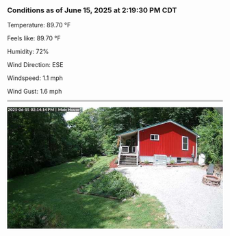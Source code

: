 ### Conditions as of June 15, 2025 at 2:19:30 PM CDT 

Temperature: 89.70 &deg;F

Feels like: 89.70 &deg;F

Humidity: 72%

Wind Direction: ESE

Windspeed: 1.1 mph

Wind Gust: 1.6 mph

---

<img src="./images/latest.jpeg"/>

